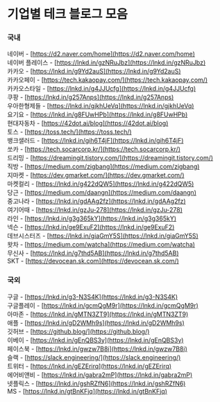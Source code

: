 # 기업별 테크 블로그 모음 

### 국내  
네이버 - [https://d2.naver.com/home](https://d2.naver.com/home)  
네이버 플레이스 - [https://lnkd.in/gzNRuJbz](https://lnkd.in/gzNRuJbz)  
카카오 - [https://lnkd.in/g9Yd2auS](https://lnkd.in/g9Yd2auS)  
카카오페이 - [https://tech.kakaopay.com/](https://tech.kakaopay.com/)  
카카오스타일 - [https://lnkd.in/g4JJUcfg](https://lnkd.in/g4JJUcfg)  
쿠팡 - [https://lnkd.in/g257Anps](https://lnkd.in/g257Anps)  
우아한형제들 - [https://lnkd.in/gjkhUeVq](https://lnkd.in/gjkhUeVq)  
요기요 - [https://lnkd.in/g8FUwHPb](https://lnkd.in/g8FUwHPb)  
현대자동차 - [https://42dot.ai/blog](https://42dot.ai/blog)  
토스 - [https://toss.tech/](https://toss.tech/)  
뱅크샐러드 - [https://lnkd.in/gih6T4jF](https://lnkd.in/gih6T4jF)  
쏘카 - [https://tech.socarcorp.kr/](https://tech.socarcorp.kr/)  
드리밍 - [https://dreamingit.tistory.com/](https://dreamingit.tistory.com/)  
직방 - [https://medium.com/zigbang](https://medium.com/zigbang)  
지마켓 - [https://dev.gmarket.com/](https://dev.gmarket.com/)  
마켓컬리 - [https://lnkd.in/g422dQW5](https://lnkd.in/g422dQW5)  
당근 - [https://medium.com/daangn](https://medium.com/daangn)  
중고나라 - [https://lnkd.in/gdAAg2fz](https://lnkd.in/gdAAg2fz)  
여기어때 - [https://lnkd.in/gzJu-278](https://lnkd.in/gzJu-278)  
라인 - [https://lnkd.in/g3g365kY](https://lnkd.in/g3g365kY)  
넥슨 - [https://lnkd.in/ge9ExuF2](https://lnkd.in/ge9ExuF2)  
데브시스터즈 - [https://lnkd.in/giaGmY5S](https://lnkd.in/giaGmY5S)  
왓차 - [https://medium.com/watcha](https://medium.com/watcha)  
무신사 - [https://lnkd.in/g7thd5AB](https://lnkd.in/g7thd5AB)  
SKT - [https://devocean.sk.com](https://devocean.sk.com/)



### 국외  
구글 - [https://lnkd.in/g3-N3S4K](https://lnkd.in/g3-N3S4K)  
구글플레이 - [https://lnkd.in/gcmQgM9r](https://lnkd.in/gcmQgM9r)  
아마존 - [https://lnkd.in/gMTN3ZT9](https://lnkd.in/gMTN3ZT9)  
애플 - [https://lnkd.in/gD2WMh9s](https://lnkd.in/gD2WMh9s)  
깃허브 - [https://github.blog/](https://github.blog/)  
이베이 - [https://lnkd.in/gEnQBS3y](https://lnkd.in/gEnQBS3y)  
페이스북 - [https://lnkd.in/gwzw7B8i](https://lnkd.in/gwzw7B8i)  
슬랙 - [https://slack.engineering/](https://slack.engineering/)  
트위터 - [https://lnkd.in/gEZErirq](https://lnkd.in/gEZErirq)  
에어비앤비 - [https://lnkd.in/gabra2mP](https://lnkd.in/gabra2mP)  
넷플릭스 - [https://lnkd.in/gshRZfN6](https://lnkd.in/gshRZfN6)  
MS - [https://lnkd.in/gtBnKFjq](https://lnkd.in/gtBnKFjq)